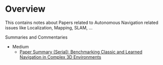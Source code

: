 
# Overview 

This contains notes about Papers related to Autonomous Navigation related issues like Localization, Mapping, SLAM, ... 

Summaries and Commentaries 
- Medium 
  - [Paper Summary (Serial): Benchmarking Classic and Learned Navigation in Complex 3D Environments](https://medium.com/@nicolabernini_63880/paper-summary-serial-benchmarking-classic-and-learned-navigation-in-complex-3d-environments-bea85bfff5b0)


